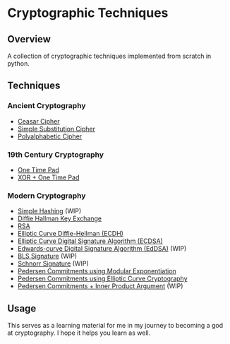 # Cryptographic Techniques

## Overview

A collection of cryptographic techniques implemented from scratch in python.

## Techniques

### Ancient Cryptography

- [Ceasar Cipher](/ciphers/caesar_cipher.py)
- [Simple Substitution Cipher](/ciphers/simple_substitution.py)
- [Polyalphabetic Cipher](/ciphers/polyaphabetic_cipher.py)

### 19th Century Cryptography

- [One Time Pad](/ciphers/one_time_pad.py)
- [XOR + One Time Pad](/ciphers/xor_and_one_time_pad.py)

### Modern Cryptography

- [Simple Hashing](/commitments/simple_hashing.py) (WIP)
- [Diffie Hallman Key Exchange](/key_exchange/diffie_hellman.py)
- [RSA](./rsa.py)
- [Elliptic Curve Diffie-Hellman (ECDH)](/key_exchange/ecdh.py)
- [Elliptic Curve Digital Signature Algorithm (ECDSA)](/signatures/ecdsa.py)
- [Edwards-curve Digital Signature Algorithm (EdDSA)](/signatures/eddsa.py) (WIP)
- [BLS Signature](/signatures/bls_sig.py) (WIP)
- [Schnorr Signature](/signatures/schnorr_sig.py) (WIP)
- [Pedersen Commitments using Modular Exponentiation](/commitments/pedcomm_mod.py)
- [Pedersen Commitments using Elliptic Curve Cryptography](/commitments/pedcomm_ecc.py)
- [Pedersen Commitments + Inner Product Argument](/commitments/pedcomm_ipa.py) (WIP)

## Usage

This serves as a learning material for me in my journey to becoming a god at cryptography. I hope it helps you learn as well.

